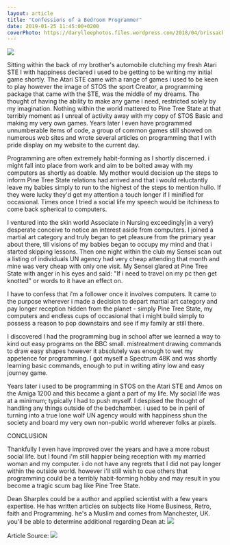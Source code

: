 ```yaml
---
layout: article
title: "Confessions of a Bedroom Programmer"
date: 2019-01-25 11:45:00+0200
coverPhoto: https://darylleephotos.files.wordpress.com/2018/04/brissacbedroom.jpg?w=788
---
```


![](https://darylleephotos.files.wordpress.com/2018/04/brissacbedroom.jpg?w=788)


Sitting within the back of my brother's automobile clutching my fresh Atari STE I with happiness declared i used to be getting to be writing my initial game shortly. The Atari STE came with a range of games i used to be keen to play however the image of STOS the sport Creator, a programming package that came with the STE, was the middle of my dreams. The thought of having the ability to make any game i need, restricted solely by my imagination. Nothing within the world mattered to Pine Tree State at that terribly moment as I unreal of activity away with my copy of STOS Basic and making my very own games. Years later I even have programmed unnumberable items of code, a group of common games still showed on numerous web sites and wrote several articles on programming that I with pride display on my website to the current day.

Programming are often extremely habit-forming as I shortly discerned. i might fall into place from work and aim to be bolted away with my computers as shortly as doable. My mother would decision up the steps to inform Pine Tree State relations had arrived and that i would reluctantly leave my babies simply to run to the highest of the steps to mention hullo. If they were lucky they'd get my attention a touch longer if I minified for occasional. Times once I tried a social life my speech would be itchiness to come back spherical to computers.

I ventured into the skin world Associate in Nursing exceedingly|in a very} desperate conceive to notice an interest aside from computers. I joined a martial art category and truly began to get pleasure from the primary year about there, till visions of my babies began to occupy my mind and that i started skipping lessons. Then one night within the club my Sensei scan out a listing of individuals UN agency had very cheap attending that month and mine was very cheap with only one visit. My Sensei glared at Pine Tree State with anger in his eyes and said: "If i need to travel on my pc then get knotted" or words to it have an effect on.

I have to confess that i'm a follower once it involves computers. It came to the purpose wherever i made a decision to depart martial art category and pay longer reception hidden from the planet - simply Pine Tree State, my computers and endless cups of occasional that i might build simply to possess a reason to pop downstairs and see if my family ar still there.

I discovered I had the programming bug in school after we learned a way to kind out easy programs on the BBC small. mistreatment drawing commands to draw easy shapes however it absolutely was enough to wet my appetence for programming. I got myself a Spectrum 48K and was shortly learning basic commands, enough to put in writing atiny low and easy journey game.

Years later i used to be programming in STOS on the Atari STE and Amos on the Amiga 1200 and this became a giant a part of my life. My social life was at a minimum; typically I had to push myself. I despised the thought of handling any things outside of the bedchamber. i used to be in peril of turning into a true lone wolf UN agency would with happiness shun the society and board my very own non-public world wherever folks ar pixels.

CONCLUSION

Thankfully I even have improved over the years and have a more robust social life. but I found i'm still happier being reception with my married woman and my computer. i do not have any regrets that I did not pay longer within the outside world. however i'll still wish to cue others that programming could be a terribly habit-forming hobby and may result in you become a tragic scum bag like Pine Tree State.

Dean Sharples could be a author and applied scientist with a few years expertise. He has written articles on subjects like Home Business, Retro, faith and Programming. he's a Muslim and comes from Manchester, UK. you'll be able to determine additional regarding Dean at: ![](http://www.deansharples.com)



Article Source: ![](http://EzineArticles.com/10057163)